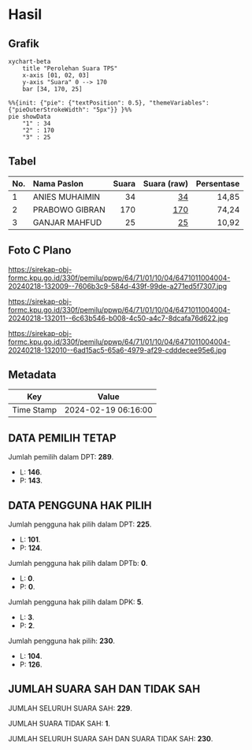 # Hasil

## Grafik

```mermaid
xychart-beta
    title "Perolehan Suara TPS"
    x-axis [01, 02, 03]
    y-axis "Suara" 0 --> 170
    bar [34, 170, 25]
```

```mermaid
%%{init: {"pie": {"textPosition": 0.5}, "themeVariables": {"pieOuterStrokeWidth": "5px"}} }%%
pie showData
    "1" : 34
    "2" : 170
    "3" : 25
```

## Tabel

| No. | Nama Paslon    | Suara | Suara (raw) | Persentase |
|:--- |:-------------- | -----:| -----------:| ----------:|
| 1   | ANIES MUHAIMIN | 34    | [34][p-1]   | 14,85      |
| 2   | PRABOWO GIBRAN | 170   | [170][p-2]  | 74,24      |
| 3   | GANJAR MAHFUD  | 25    | [25][p-3]   | 10,92      |


[p-1]: https://github.com/gigit-pemilu/pemilu-2024-64-kalimantan-timur/blob/main/pilpres/hitung-suara/sub/64-kalimantan-timur/sub/71-kota-balikpapan/sub/01-balikpapan-timur/sub/1004-manggar-baru/sub/004-tps/sub/paslon-1.txt
[p-2]: https://github.com/gigit-pemilu/pemilu-2024-64-kalimantan-timur/blob/main/pilpres/hitung-suara/sub/64-kalimantan-timur/sub/71-kota-balikpapan/sub/01-balikpapan-timur/sub/1004-manggar-baru/sub/004-tps/sub/paslon-2.txt
[p-3]: https://github.com/gigit-pemilu/pemilu-2024-64-kalimantan-timur/blob/main/pilpres/hitung-suara/sub/64-kalimantan-timur/sub/71-kota-balikpapan/sub/01-balikpapan-timur/sub/1004-manggar-baru/sub/004-tps/sub/paslon-3.txt

## Foto C Plano

https://sirekap-obj-formc.kpu.go.id/330f/pemilu/ppwp/64/71/01/10/04/6471011004004-20240218-132009--7606b3c9-584d-439f-99de-a271ed5f7307.jpg

https://sirekap-obj-formc.kpu.go.id/330f/pemilu/ppwp/64/71/01/10/04/6471011004004-20240218-132011--6c63b546-b008-4c50-a4c7-8dcafa76d622.jpg

https://sirekap-obj-formc.kpu.go.id/330f/pemilu/ppwp/64/71/01/10/04/6471011004004-20240218-132010--6ad15ac5-65a6-4979-af29-cdddecee95e6.jpg


## Metadata

| Key        | Value               |
| ---------- | ------------------- |
| Time Stamp | 2024-02-19 06:16:00 |


## DATA PEMILIH TETAP

Jumlah pemilih dalam DPT: **289**.
 * L: **146**.
 * P: **143**.

## DATA PENGGUNA HAK PILIH

Jumlah pengguna hak pilih dalam DPT: **225**.
 * L: **101**.
 * P: **124**.

Jumlah pengguna hak pilih dalam DPTb: **0**.
 * L: **0**.
 * P: **0**.

Jumlah pengguna hak pilih dalam DPK: **5**.
 * L: **3**.
 * P: **2**.

Jumlah pengguna hak pilih: **230**.
 * L: **104**.
 * P: **126**.

## JUMLAH SUARA SAH DAN TIDAK SAH

JUMLAH SELURUH SUARA SAH: **229**.

JUMLAH SUARA TIDAK SAH: **1**.

JUMLAH SELURUH SUARA SAH DAN SUARA TIDAK SAH: **230**.


